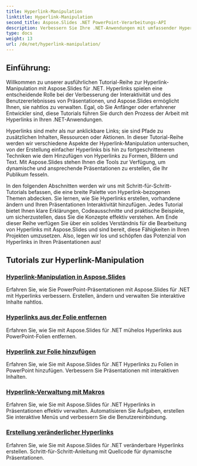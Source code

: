 ```yaml
---
title: Hyperlink-Manipulation
linktitle: Hyperlink-Manipulation
second_title: Aspose.Slides .NET PowerPoint-Verarbeitungs-API
description: Verbessern Sie Ihre .NET-Anwendungen mit umfassender Hyperlink-Manipulation mithilfe von Aspose.Slides. Erfahren Sie, wie Sie Hyperlinks verwalten, interaktive Präsentationen erstellen und die Benutzereinbindung mühelos steigern.
type: docs
weight: 13
url: /de/net/hyperlink-manipulation/
---
```


## Einführung:

Willkommen zu unserer ausführlichen Tutorial-Reihe zur Hyperlink-Manipulation mit Aspose.Slides für .NET. Hyperlinks spielen eine entscheidende Rolle bei der Verbesserung der Interaktivität und des Benutzererlebnisses von Präsentationen, und Aspose.Slides ermöglicht Ihnen, sie nahtlos zu verwalten. Egal, ob Sie Anfänger oder erfahrener Entwickler sind, diese Tutorials führen Sie durch den Prozess der Arbeit mit Hyperlinks in Ihren .NET-Anwendungen.

Hyperlinks sind mehr als nur anklickbare Links; sie sind Pfade zu zusätzlichen Inhalten, Ressourcen oder Aktionen. In dieser Tutorial-Reihe werden wir verschiedene Aspekte der Hyperlink-Manipulation untersuchen, von der Erstellung einfacher Hyperlinks bis hin zu fortgeschritteneren Techniken wie dem Hinzufügen von Hyperlinks zu Formen, Bildern und Text. Mit Aspose.Slides stehen Ihnen die Tools zur Verfügung, um dynamische und ansprechende Präsentationen zu erstellen, die Ihr Publikum fesseln.

In den folgenden Abschnitten werden wir uns mit Schritt-für-Schritt-Tutorials befassen, die eine breite Palette von Hyperlink-bezogenen Themen abdecken. Sie lernen, wie Sie Hyperlinks erstellen, vorhandene ändern und Ihren Präsentationen Interaktivität hinzufügen. Jedes Tutorial bietet Ihnen klare Erklärungen, Codeausschnitte und praktische Beispiele, um sicherzustellen, dass Sie die Konzepte effektiv verstehen. Am Ende dieser Reihe verfügen Sie über ein solides Verständnis für die Bearbeitung von Hyperlinks mit Aspose.Slides und sind bereit, diese Fähigkeiten in Ihren Projekten umzusetzen. Also, legen wir los und schöpfen das Potenzial von Hyperlinks in Ihren Präsentationen aus!

## Tutorials zur Hyperlink-Manipulation
### [Hyperlink-Manipulation in Aspose.Slides](./hyperlink-manipulation/)
Erfahren Sie, wie Sie PowerPoint-Präsentationen mit Aspose.Slides für .NET mit Hyperlinks verbessern. Erstellen, ändern und verwalten Sie interaktive Inhalte nahtlos.
### [Hyperlinks aus der Folie entfernen](./remove-hyperlinks/)
Erfahren Sie, wie Sie mit Aspose.Slides für .NET mühelos Hyperlinks aus PowerPoint-Folien entfernen.
### [Hyperlink zur Folie hinzufügen](./add-hyperlink/)
Erfahren Sie, wie Sie mit Aspose.Slides für .NET Hyperlinks zu Folien in PowerPoint hinzufügen. Verbessern Sie Präsentationen mit interaktiven Inhalten.
### [Hyperlink-Verwaltung mit Makros](./macro-hyperlink/)
Erfahren Sie, wie Sie mit Aspose.Slides für .NET Hyperlinks in Präsentationen effektiv verwalten. Automatisieren Sie Aufgaben, erstellen Sie interaktive Menüs und verbessern Sie die Benutzereinbindung.
### [Erstellung veränderlicher Hyperlinks](./mutable-hyperlink/)
Erfahren Sie, wie Sie mit Aspose.Slides für .NET veränderbare Hyperlinks erstellen. Schritt-für-Schritt-Anleitung mit Quellcode für dynamische Präsentationen.